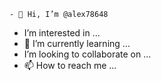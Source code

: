     - 👋 Hi, I’m @alex78648
-  I’m interested in ...
- 🌱 I’m currently learning ...
- I’m looking to collaborate on ...
- 📫 How to reach me ...

<!---jak,
alex78648/alex78648 is a ✨ special ✨ repository because its `README.md` (this file) appears on your GitHub profile.
You can click the Preview link to take a look at your changes.
--->
